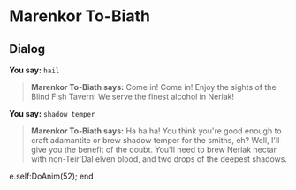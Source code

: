 # Marenkor To-Biath


## Dialog

**You say:** `hail`



>**Marenkor To-Biath says:** Come in! Come in! Enjoy the sights of the Blind Fish Tavern! We serve the finest alcohol in Neriak!

**You say:** `shadow temper`



>**Marenkor To-Biath says:** Ha ha ha! You think you're good enough to craft adamantite or brew shadow temper for the smiths, eh? Well, I'll give you the benefit of the doubt. You'll need to brew Neriak nectar with non-Teir'Dal elven blood, and two drops of the deepest shadows.


e.self:DoAnim(52);
end





